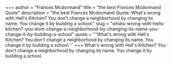 +++
author = "Frances Mcdormand"
title = "the best Frances Mcdormand Quote"
description = "the best Frances Mcdormand Quote: What's wrong with Hell's Kitchen? You don't change a neighborhood by changing its name. You change it by building a school."
slug = "whats-wrong-with-hells-kitchen?-you-dont-change-a-neighborhood-by-changing-its-name-you-change-it-by-building-a-school"
quote = '''What's wrong with Hell's Kitchen? You don't change a neighborhood by changing its name. You change it by building a school.'''
+++
What's wrong with Hell's Kitchen? You don't change a neighborhood by changing its name. You change it by building a school.
